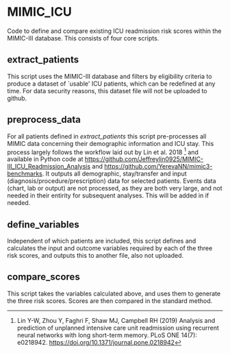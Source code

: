 # MIMIC_ICU
Code to define and compare existing ICU readmission risk scores within the MIMIC-III database. This consists of four core scripts.

## extract_patients

This script uses the MIMIC-III database and filters by eligibility criteria to produce a dataset of `usable' ICU patients, which can be redefined at any time. For data security reasons, this dataset file will not be uploaded to github.

## preprocess_data

For all patients defined in *extract_patients* this script pre-processes all MIMIC data concerning their demographic information and ICU stay. This process largely follows the workflow laid out by Lin et al. 2018 [^1] and available in Python code at https://github.com/Jeffreylin0925/MIMIC-III_ICU_Readmission_Analysis and https://github.com/YerevaNN/mimic3-benchmarks. It outputs all demographic, stay/transfer and input (diagnosis/procedure/prescription) data for selected patients. Events data (chart, lab or output) are not processed, as they are both very large, and not needed in their entirity for subsequent analyses. This will be added in if needed.

## define_variables

Independent of which patients are included, this script defines and calculates the input and outcome variables required by each of the three risk scores, and outputs this to another file, also not uploaded.

## compare_scores

This script takes the variables calculated above, and uses them to generate the three risk scores. Scores are then compared in the standard method.

[^1]: Lin Y-W, Zhou Y, Faghri F, Shaw MJ, Campbell RH (2019) Analysis and prediction of unplanned intensive care unit readmission using recurrent neural networks with long short-term memory. PLoS ONE 14(7): e0218942. https://doi.org/10.1371/journal.pone.0218942